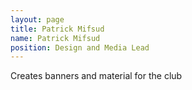 ```yaml
---
layout: page
title: Patrick Mifsud
name: Patrick Mifsud 
position: Design and Media Lead
---
```

Creates banners and material for the club
